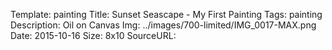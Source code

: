 Template: painting
Title:  Sunset Seascape - My First Painting
Tags: painting
Description: Oil on Canvas
Img: ../images/700-limited/IMG_0017-MAX.png
Date: 2015-10-16
Size: 8x10
SourceURL: 
    